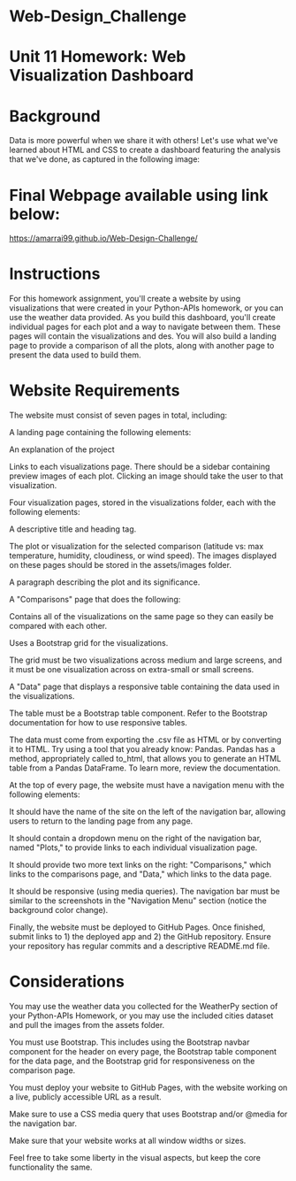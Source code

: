 # Web-Design_Challenge

# Unit 11 Homework: Web Visualization Dashboard

# Background
Data is more powerful when we share it with others! Let's use what we've learned about HTML and CSS to create a dashboard featuring the analysis that we've done, as captured in the following image:

# Final Webpage available using link below:

https://amarrai99.github.io/Web-Design-Challenge/


# Instructions
For this homework assignment, you'll create a website by using visualizations that were created in your Python-APIs homework, or you can use the weather data provided.
As you build this dashboard, you'll create individual pages for each plot and a way to navigate between them. These pages will contain the visualizations and des. You will also build a landing page to provide a comparison of all the plots, along with another page to present the data used to build them.

# Website Requirements

The website must consist of seven pages in total, including:


A landing page containing the following elements:


An explanation of the project


Links to each visualizations page. There should be a sidebar containing preview images of each plot. Clicking an image should take the user to that visualization.




Four visualization pages, stored in the visualizations folder, each with the following elements:


A descriptive title and heading tag.


The plot or visualization for the selected comparison (latitude vs: max temperature, humidity, cloudiness, or wind speed). The images displayed on these pages should be stored in the assets/images folder.


A paragraph describing the plot and its significance.




A "Comparisons" page that does the following:


Contains all of the visualizations on the same page so they can easily be compared with each other.


Uses a Bootstrap grid for the visualizations.

The grid must be two visualizations across medium and large screens, and it must be one visualization across on extra-small or small screens.





A "Data" page that displays a responsive table containing the data used in the visualizations.


The table must be a Bootstrap table component. Refer to the Bootstrap documentation for how to use responsive tables.


The data must come from exporting the .csv file as HTML or by converting it to HTML. Try using a tool that you already know: Pandas. Pandas has a method, appropriately called to_html, that allows you to generate an HTML table from a Pandas DataFrame. To learn more, review the documentation.




At the top of every page, the website must have a navigation menu with the following elements:


It should have the name of the site on the left of the navigation bar, allowing users to return to the landing page from any page.


It should contain a dropdown menu on the right of the navigation bar, named "Plots," to provide links to each individual visualization page.


It should provide two more text links on the right: "Comparisons," which links to the comparisons page, and "Data," which links to the data page.


It should be responsive (using media queries). The navigation bar must be similar to the screenshots in the "Navigation Menu" section (notice the background color change).


Finally, the website must be deployed to GitHub Pages.
Once finished, submit links to 1) the deployed app and 2) the GitHub repository.
Ensure your repository has regular commits and a descriptive README.md file.

# Considerations


You may use the weather data you collected for the WeatherPy section of your Python-APIs Homework, or you may use the included cities dataset and pull the images from the assets folder.


You must use Bootstrap. This includes using the Bootstrap navbar component for the header on every page, the Bootstrap table component for the data page, and the Bootstrap grid for responsiveness on the comparison page.


You must deploy your website to GitHub Pages, with the website working on a live, publicly accessible URL as a result.


Make sure to use a CSS media query that uses Bootstrap and/or @media for the navigation bar.


Make sure that your website works at all window widths or sizes.


Feel free to take some liberty in the visual aspects, but keep the  core functionality the same.